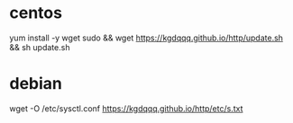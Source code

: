 # centos
yum install -y wget sudo &amp;&amp; wget https://kgdqqq.github.io/http/update.sh && sh update.sh
# debian
wget -O /etc/sysctl.conf  https://kgdqqq.github.io/http/etc/s.txt
